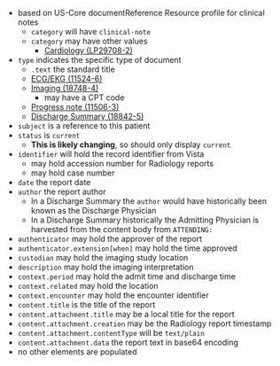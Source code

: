 
- based on US-Core documentReference Resource profile for clinical notes
  - `category` will have `clinical-note`
  - `category` may have other values
    - [Cardiology (LP29708-2)](https://loinc.org/LP29708-2)
- `type` indicates the specific type of document
  - `.text` the standard title
  - [ECG/EKG (11524-6)](https://loinc.org/11524-6/)
  - [Imaging (18748-4)](https://loinc.org/18748-4/)
    - may have a CPT code
  - [Progress note (11506-3)](https://loinc.org/11506-3/)
  - [Discharge Summary (18842-5)](https://loinc.org/18842-5/)
- `subject` is a reference to this patient
- `status` is `current`
  - **This is likely changing**, so should only display `current`
- `identifier` will hold the record identifier from Vista
  - may hold accession number for Radiology reports
  - may hold case number
- `date` the report date
- `author` the report author
  - In a Discharge Summary the `author` would have historically been known as the Discharge Physician
  - In a Discharge Summary historically the Admitting Physician is harvested from the content body from `ATTENDING:`
- `authenticator` may hold the approver of the report
- `authenticator.extension[when]` may hold the time approved
- `custodian` may hold the imaging study location
- `description` may hold the imaging interpretation
- `context.period` may hold the admit time and discharge time
- `context.related` may hold the location
- `context.encounter` may hold the encounter identifier
- `content.title` is the title of the report
- `content.attachment.title` may be a local title for the report
- `content.attachment.creation` may be the Radiology report timestamp
- `content.attachment.contentType` will be `text/plain`
- `content.attachment.data` the report text in base64 encoding
- no other elements are populated
